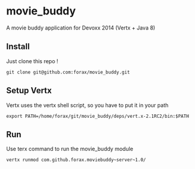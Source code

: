 movie_buddy
===========

A movie buddy application for Devoxx 2014 (Vertx + Java 8)


Install
---
Just clone this repo !
```
git clone git@github.com:forax/movie_buddy.git
```

Setup Vertx
---
Vertx uses the vertx shell script, so you have to put it in your path
```
export PATH=/home/forax/git/movie_buddy/deps/vert.x-2.1RC2/bin:$PATH
```


Run
---
Use terx command to run the movie_buddy module
```
vertx runmod com.github.forax.moviebuddy~server~1.0/
```
